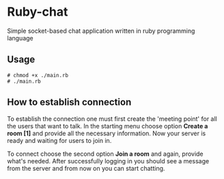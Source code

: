 # Ruby-chat

Simple socket-based chat application written in ruby programming language

## Usage

```
# chmod +x ./main.rb
# ./main.rb
```

## How to establish connection

To establish the connection one must first create the 'meeting point' for all the users that want to talk.
In the starting menu choose option **Create a room [1]** and provide all the necessary information.
Now your server is ready and waiting for users to join in.

To connect choose the second option **Join a room** and again, provide what's needed.
After successfully logging in you should see a message from the server and from now on you can start chatting.
